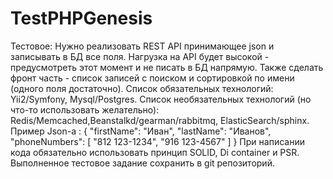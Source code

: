# TestPHPGenesis
Тестовое:   Нужно реализовать REST API принимающее json и записывать в БД все поля. Нагрузка на  API будет высокой - предусмотреть этот момент и не писать в БД напрямую.  Также сделать фронт часть - список записей с поиском и сортировкой по имени (одного поля достаточно). Список обязательных технологий: Yii2/Symfony, Mysql/Postgres. Список необязательных технологий  (но что-то использовать желательно): Redis/Memcached,Beanstalkd/gearman/rabbitmq, ElasticSearch/sphinx.  Пример Json-a : { "firstName": "Иван", "lastName": "Иванов", "phoneNumbers": [     "812 123-1234",     "916 123-4567" ] } При написании кода обязательно использовать принцип SOLID, Di container и PSR.  Выполненное тестовое задание сохранить в git репозиторий.
